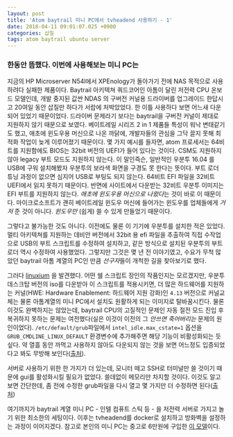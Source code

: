 ```yaml
---
layout: post
title: 'Atom baytrail 미니 PC에서 tvheadend 사용하기 - 1'
date: 2018-04-11 09:01:07.025 +0900
categories: 삽질
tags: atom baytrail ubuntu server
---
```


### 한동안 뜸했다. 이번에 사용해보는 미니 PC는

지금의 HP Microserver N54l에서 XPEnology가 돌아가기 전에 NAS 목적으로 사용하려다 실패한 제품이다. Baytrail 아키텍쳐 쿼드코어인 아톰이 달린 저전력 CPU 온보드 모델인데, 개발 중지된 값싼 NDAS 의 구버전 커널용 드라이버를 업그레이드 한답시고 20여일 동안 삽질만 하다가 서랍에 처박았었다. 한 이틀 사용하다 보면 어느새 다운되어 있었기 때문이었다. 드라이버 문제라기 보다는 baytrail을 구버전 커널이 제대로 지원하지 않기 때문으로 보였다. 베이트레일 시리즈 2 in 1 제품들 특성이 워낙 변태같기도 했고, 애초에 윈도우용 머신으로 나온 까닭에, 개발자들의 관심을 그닥 끌지 못해 최적화 작업이 늦게 이루어졌기 때문이다. 몇 가지 예시를 들자면, atom 프로세서는 64비트를 지원함에도 BIOS는 32bit 버전의 UEFI가 들어 있다는 것이다. CSM도 지원하지 않아 legacy 부트 모드도 지원하지 않는다. 이 말인즉슨, 일반적인 우분투 16.04 를 USB에 구워 설치해봤자 우분투의 보라색 화면을 구경도 못 한다는 뜻이다. 부트 로더 튜닝 과정이 없으면 심지어 USB로 부팅도 되지 않는다. 64비트 EFI 파일을 32비트 UEFI에서 읽지 못하기 때문이다. 반면에 사이트에서 다운받는 32비트 우분투 이미지는 EFI 부트를 지원하지 않는다. *애초에 윈도우용 머신으로 나왔다*는 것이 바로 이 때문이다. 마이크로소프트가 괜히 베이트레일 윈도우 머신에 들어가는 윈도우를 업체들에게 _거저_ 준 것이 아니다. _윈도우만_ (쉽게) 쓸 수 있게 만들었기 때문이다.

그렇다고 불가능한 것도 아니다. 이전에도 물론 이 기기에 우분투를 설치한 적은 있었다. 멀티 아키텍쳐를 지원하는 데비안 버전에서 32bit 용 efi 파일을 추출하여 직접 수작업으로 USB의 부트 스크립트를 수정하여 설치하고, 같은 방식으로 설치된 우분투의 부트로더 역시 수정하여 사용했었다. 그렇지만 그것은 몇 년 전 이야기였고, 수요가 무척 많았던 baytrail 아톰 계열의 PC인 만큼 *선구자*들이 개척한 길을 찾아보기로 했다.

그러다 [linuxium](http://www.linuxium.com.au/) 을 발견했다. 어떤 쉘 스크립트 장인의 작품인지는 모르겠지만, 우분투 데스크탑 버전의 iso를 다운받아 이 스크립트를 적용시키면, 더 많은 하드웨어를 지원하는 커널(HWE: Hardware Enablement: 하드웨어 지원 강화)인 `4.13` 버전으로 커널교체는 물론 아톰계열의 미니 PC에서 설치도 원활하게 되는 이미지로 탈바꿈시킨다. 물론 이것도 완벽하지는 않았는데, baytrail CPU의 고질적인 문제인 자동 절전 모드 진입 후 복귀하지 못하는 문제는 여전했다(실은 이것이 이전의 그 _안쓰면 죽어버리는_ 문제의 원인이었다). `/etc/default/grub`파일에서 `intel_idle.max_cstate=1` 옵션을 `GRUB_CMDLINE_LINUX_DEFAULT` 환경변수에 추가해주면 해당 기능이 비활성화되는 듯 싶다. 약 열흘 동안 까먹고 사용하지 않아도 다운되지 않는 것을 보면 어느정도 입증되었다고 봐도 무방해 보인다([출처](https://askubuntu.com/questions/803640/system-freezes-completely-with-intel-bay-trail)).

서버로 사용하기 위한 한 가지가 더 있는데, 모니터 떼고 SSH로 터미널만 쓸 것이기 때문에 gui를 활성화시킬 필요가 없었다. 쓸데없이 메모리만 차지할 것이다. 이것도 알고 보면 간단한데, 좀 전에 수정한 grub파일을 다시 열고 몇 가지만 더 수정하면 된다([출처](https://askubuntu.com/questions/16371/how-do-i-disable-x-at-boot-time-so-that-the-system-boots-in-text-mode))

여기까지가 baytrail 계열 미니 PC - 인텔 컴퓨트 스틱 등 - 을 저전력 서버로 가지고 놀기 위한 최소한의 세팅이다. 이후는 tvheadend를 docker로 설치하고 방화벽을 설정하는 과정이 이어지겠다. 참고로 본인의 미니 PC는 중고로 6만원에 구입한 [이 모델](https://www.aliexpress.com/item/2015-Newest-Vmsart-X1-windows-8-1-OS-Intel-Quad-Core-1-5Ghz-CPU-Mini-PC/32257704643.html)이다.
